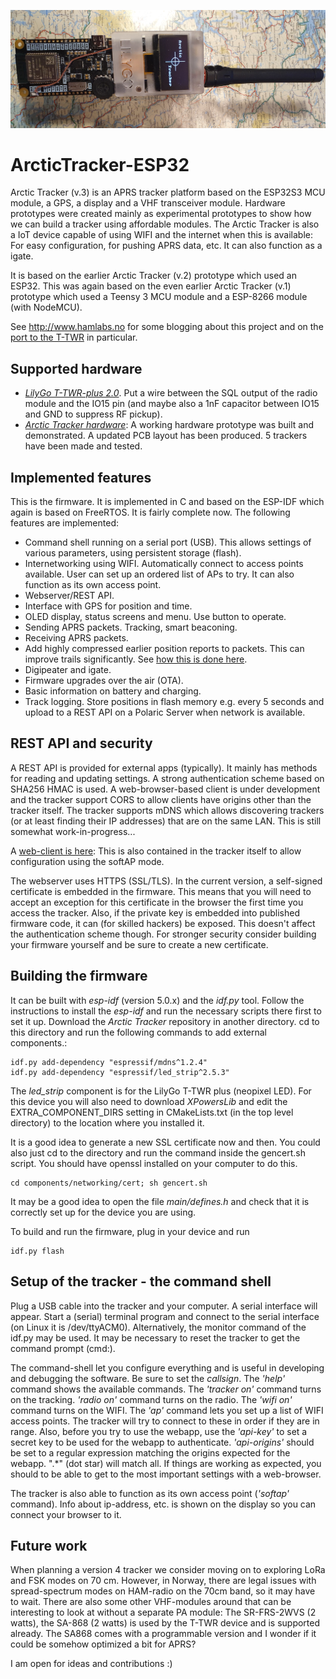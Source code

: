 ![LilyGo tracker](t_twr.jpg)
# ArcticTracker-ESP32

Arctic Tracker (v.3) is an APRS tracker platform based on the ESP32S3 MCU module, a GPS, a display and a 
VHF transceiver module. Hardware prototypes were created mainly as experimental prototypes to show how we can build a 
tracker using affordable modules. The Arctic Tracker is also a IoT device capable of using WIFI and the internet when this 
is available: For easy configuration, for pushing APRS data, etc. It can also function as a igate. 

It is based on the earlier Arctic Tracker (v.2) prototype which used an ESP32. This was again based on the even earlier 
Arctic Tracker (v.1) prototype which used a Teensy 3 MCU module and a ESP-8266 module (with NodeMCU). 

See http://www.hamlabs.no for some blogging about this project and on the [port to the T-TWR](http://hamlabs.no/2024/03/22/arctic-tracker-software-on-lilygo-t-twr-plus/) in particular.

## Supported hardware

* [_LilyGo T-TWR-plus 2.0_](https://www.lilygo.cc/products/t-twr-plus?variant=42911934185653). Put a wire between the SQL output of the radio module and the IO15 pin (and maybe also a 1nF capacitor between IO15 and GND to suppress RF pickup). 
* [_Arctic Tracker hardware_](http://hamlabs.no/2023/01/10/arctic_third_round/): A working hardware prototype was built and demonstrated. A updated PCB layout has been produced. 5 trackers have been made and tested.

## Implemented features

This is the firmware. It is implemented in C and based on the ESP-IDF which again is based on FreeRTOS. 
It is fairly complete now. The following features are implemented:

* Command shell running on a serial port (USB). This allows settings of various parameters, using persistent storage (flash).
* Internetworking using WIFI. Automatically connect to access points available. User can set up 
  an ordered list of APs to try. It can also function as its own access point.
* Webserver/REST API.
* Interface with GPS for position and time. 
* OLED display, status screens and menu. Use button to operate.
* Sending APRS packets. Tracking, smart beaconing.
* Receiving APRS packets. 
* Add highly compressed earlier position reports to packets. This can improve trails significantly.
  See [how this is done here](http://hamlabs.no/2020/11/02/improving-trails-with-arctic-tracker/). 
* Digipeater and igate. 
* Firmware upgrades over the air (OTA).
* Basic information on battery and charging.
* Track logging. Store positions in flash memory e.g. every 5 seconds and upload to a REST
  API on a Polaric Server when network is available. 

## REST API and security
A REST API is provided for external apps (typically). It mainly has methods for reading and updating settings. A strong authentication scheme based on SHA256 HMAC is used. A web-browser-based client is under development and the tracker support CORS to allow clients have origins other than the tracker itself. The tracker supports mDNS which allows discovering trackers (or at least finding their IP addresses) that are on the same LAN. This is still somewhat work-in-progress...

A [web-client is here](https://github.com/Hamlabs/ArcticTracker-Webapp): This is also contained in the tracker itself to allow configuration using the softAP mode. 

The webserver uses HTTPS (SSL/TLS). In the current version, a self-signed certificate is embedded in the firmware. This means that you will need to accept an exception for this certificate in the browser the first time you access the tracker. Also, if the private key is embedded into published firmware code, it can (for skilled hackers) be exposed. This doesn't affect the authentication scheme though. For stronger security consider building your firmware yourself and be sure to create a new certificate.

## Building the firmware
It can be built with *esp-idf* (version 5.0.x) and the *idf.py* tool. Follow the instructions to install the *esp-idf* and run the necessary scripts there first to set it up. Download the *Arctic Tracker* repository in another directory. cd to this directory and run the following commands to add external components.: 
  ```
  idf.py add-dependency "espressif/mdns^1.2.4" 
  idf.py add-dependency "espressif/led_strip^2.5.3" 
  ```
The *led_strip* component is for the LilyGo T-TWR plus (neopixel LED). For this device you will also need to download *XPowersLib* and edit the EXTRA_COMPONENT_DIRS setting in CMakeLists.txt (in the top level directory) to the location where you installed it.

It is a good idea to generate a new SSL certificate now and then. You could also just cd to the directory and run the command inside the gencert.sh script. You should have openssl installed on your computer to do this. 
  ```
  cd components/networking/cert; sh gencert.sh
  ```
It may be a good idea to open the file *main/defines.h* and check that it is correctly set up for the device you are using.

To build and run the firmware, plug in your device and run
  ```
  idf.py flash
  ```

## Setup of the tracker - the command shell
Plug a USB cable into the tracker and your computer. A serial interface will appear. Start a (serial) terminal program and connect to the serial interface (on Linux it is /dev/ttyACM0). Alternatively, the monitor command of the idf.py may be used. It may be necessary to reset the tracker to get the command prompt (cmd:). 

The command-shell let you configure everything and is useful in developing and debugging the software. Be sure to set the *callsign*. The *'help'* command shows the available commands. The *'tracker on'* command turns on the tracking. *'radio on'* command turns on the radio. The *'wifi on'* command turns on the WIFI. The *'ap'* command lets you set up a list of WIFI access points. The tracker will try to connect to these in order if they are in range. Also, before you try to use the webapp, use the *'api-key'* to set a secret key to be used for the webapp to authenticate. *'api-origins'* should be set to a regular expression matching the origins expected for the webapp. ".*" (dot star) will match all. If things are working as expected, you should to be able to get to the most important settings with a web-browser. 

The tracker is also able to function as its own access point (*'softap'* command). Info about ip-address, etc. is shown on the display so you can connect your browser to it. 

## Future work
When planning a version 4 tracker we consider moving on to exploring LoRa and FSK modes on 70 cm. However, in Norway, there are legal issues with spread-spectrum modes on HAM-radio on the 70cm band, so it may have to wait. There are also some other VHF-modules around that can be interesting to look at without a separate PA module: The SR-FRS-2WVS (2 watts), the SA-868 (2 watts) is used by the T-TWR device and is supported already. The SA868 comes with a programmable version and I wonder if it could be somehow optimized a bit for APRS? 

I am open for ideas and contributions :)
 


